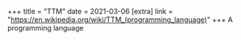 +++
title = "TTM"
date = 2021-03-06
[extra]
link = "https://en.wikipedia.org/wiki/TTM_(programming_language)"
+++
A programming language

